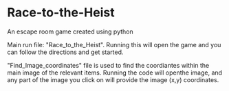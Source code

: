 # Race-to-the-Heist

An escape room game created using python 

Main run file: "Race_to_the_Heist". Running this will open the game and you can follow the directions and get started.

"Find_Image_coordinates" file is used to find the coordiantes within the main image of the relevant items. Running the code will openthe image, and any part of the image you click on will provide the image (x,y) coordinates.

